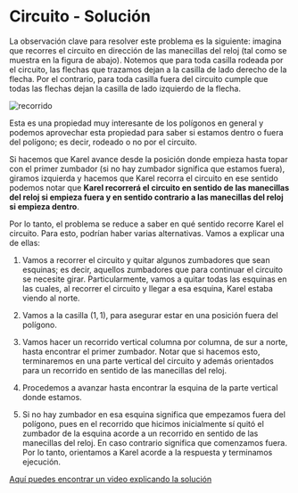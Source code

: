 # Circuito - Solución

La observación clave para resolver este problema es la siguiente: imagina que recorres el circuito en dirección de las manecillas del reloj (tal como se muestra en la figura de abajo). Notemos que para toda casilla rodeada por el circuito, las flechas que trazamos dejan a la casilla de lado derecho de la flecha. Por el contrario, para toda casilla fuera del circuito cumple que todas las flechas dejan la casilla de lado izquierdo de la flecha.

![recorrido](recorrido.png)

Esta es una propiedad muy interesante de los polígonos en general y podemos aprovechar esta propiedad para saber si estamos dentro o fuera del polígono; es decir, rodeado o no por el circuito.

Si hacemos que Karel avance desde la posición donde empieza hasta topar con el primer zumbador (si no hay zumbador significa que estamos fuera), giramos izquierda y hacemos que Karel recorra el circuito en ese sentido podemos notar que **Karel recorrerá el circuito en sentido de las manecillas del reloj si empieza fuera y en sentido contrario a las manecillas del reloj si empieza dentro**.

Por lo tanto, el problema se reduce a saber en qué sentido recorre Karel el circuito. Para esto, podrían haber varias alternativas. Vamos a explicar una de ellas:

1. Vamos a recorrer el circuito y quitar algunos zumbadores que sean esquinas; es decir, aquellos zumbadores que para continuar el circuito se necesite girar. Particularmente, vamos a quitar todas las esquinas en las cuales, al recorrer el circuito y llegar a esa esquina, Karel estaba viendo al norte.

2. Vamos a la casilla $(1, 1)$, para asegurar estar en una posición fuera del polígono.

3. Vamos hacer un recorrido vertical columna por columna, de sur a norte, hasta encontrar el primer zumbador. Notar que si hacemos esto, terminaremos en una parte vertical del circuito y además orientados para un recorrido en sentido de las manecillas del reloj.

4. Procedemos a avanzar hasta encontrar la esquina de la parte vertical donde estamos.

5. Si no hay zumbador en esa esquina significa que empezamos fuera del polígono, pues en el recorrido que hicimos inicialmente sí quitó el zumbador de la esquina acorde a un recorrido en sentido de las manecillas del reloj. En caso contrario significa que comenzamos fuera. Por lo tanto, orientamos a Karel acorde a la respuesta y terminamos ejecución.

[Aquí puedes encontrar un video explicando la solución](https://www.youtube.com/watch?v=N34Wkr9UJbg)